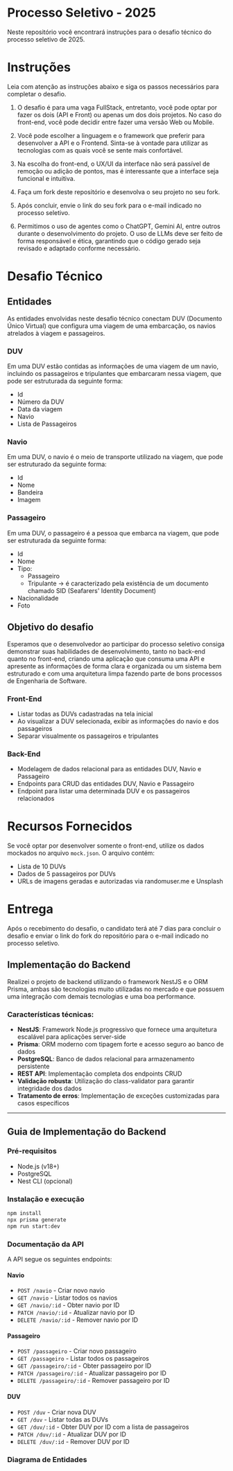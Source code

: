 # Processo Seletivo - 2025

Neste repositório você encontrará instruções para o desafio técnico do processo seletivo de 2025.

# Instruções

Leia com atenção as instruções abaixo e siga os passos necessários para completar o desafio.

1. O desafio é para uma vaga FullStack, entretanto, você pode optar por fazer os dois (API e Front) ou apenas um dos dois projetos. No caso do front-end, você pode decidir entre fazer uma versão Web ou Mobile.

2. Você pode escolher a linguagem e o framework que preferir para desenvolver a API e o Frontend. Sinta-se à vontade para utilizar as tecnologias com as quais você se sente mais confortável.

3. Na escolha do front-end, o UX/UI da interface não será passível de remoção ou adição de pontos, mas é interessante que a interface seja funcional e intuitiva.

4. Faça um fork deste repositório e desenvolva o seu projeto no seu fork.

5. Após concluir, envie o link do seu fork para o e-mail indicado no processo seletivo.

6. Permitimos o uso de agentes como o ChatGPT, Gemini AI, entre outros durante o desenvolvimento do projeto. O uso de LLMs deve ser feito de forma responsável e ética, garantindo que o código gerado seja revisado e adaptado conforme necessário.

# Desafio Técnico

## Entidades

As entidades envolvidas neste desafio técnico conectam DUV (Documento Único Virtual) que configura uma viagem de uma embarcação, os navios atrelados à viagem e passageiros.

### DUV

Em uma DUV estão contidas as informações de uma viagem de um navio, incluindo os passageiros e tripulantes que embarcaram nessa viagem, que pode ser estruturada da seguinte forma:

- Id
- Número da DUV
- Data da viagem
- Navio
- Lista de Passageiros

### Navio

Em uma DUV, o navio é o meio de transporte utilizado na viagem, que pode ser estruturado da seguinte forma:

- Id
- Nome
- Bandeira
- Imagem

### Passageiro

Em uma DUV, o passageiro é a pessoa que embarca na viagem, que pode ser estruturada da seguinte forma:

- Id
- Nome
- Tipo:
  - Passageiro
  - Tripulante -> é caracterizado pela existência de um documento chamado SID (Seafarers' Identity Document)
- Nacionalidade
- Foto

## Objetivo do desafio

Esperamos que o desenvolvedor ao participar do processo seletivo consiga demonstrar suas habilidades de desenvolvimento, tanto no back-end quanto no front-end, criando uma aplicação que consuma uma API e apresente as informações de forma clara e organizada ou um sistema bem estruturado e com uma arquitetura limpa fazendo parte de bons processos de Engenharia de Software.

### Front-End

- Listar todas as DUVs cadastradas na tela inicial
- Ao visualizar a DUV selecionada, exibir as informações do navio e dos passageiros
- Separar visualmente os passageiros e tripulantes

### Back-End

- Modelagem de dados relacional para as entidades DUV, Navio e Passageiro
- Endpoints para CRUD das entidades DUV, Navio e Passageiro
- Endpoint para listar uma determinada DUV e os passageiros relacionados

# Recursos Fornecidos

Se você optar por desenvolver somente o front-end, utilize os dados mockados no arquivo `mock.json`. O arquivo contém:

- Lista de 10 DUVs
- Dados de 5 passageiros por DUVs
- URLs de imagens geradas e autorizadas via randomuser.me e Unsplash

# Entrega

Após o recebimento do desafio, o candidato terá até 7 dias para concluir o desafio e enviar o link do fork do repositório para o e-mail indicado no processo seletivo.

## Implementação do Backend

Realizei o projeto de backend utilizando o framework NestJS e o ORM Prisma, ambas são tecnologias muito utilizadas no mercado e que possuem uma integração com demais tecnologias e uma boa performance.

### Características técnicas:

- **NestJS**: Framework Node.js progressivo que fornece uma arquitetura escalável para aplicações server-side
- **Prisma**: ORM moderno com tipagem forte e acesso seguro ao banco de dados
- **PostgreSQL**: Banco de dados relacional para armazenamento persistente
- **REST API**: Implementação completa dos endpoints CRUD
- **Validação robusta**: Utilização do class-validator para garantir integridade dos dados
- **Tratamento de erros**: Implementação de exceções customizadas para casos específicos

---

## Guia de Implementação do Backend

### Pré-requisitos

- Node.js (v18+)
- PostgreSQL
- Nest CLI (opcional)

### Instalação e execução

```bash
npm install
npx prisma generate
npm run start:dev
```

### Documentação da API

A API segue os seguintes endpoints:

#### Navio

- `POST /navio` - Criar novo navio
- `GET /navio` - Listar todos os navios
- `GET /navio/:id` - Obter navio por ID
- `PATCH /navio/:id` - Atualizar navio por ID
- `DELETE /navio/:id` - Remover navio por ID

#### Passageiro

- `POST /passageiro` - Criar novo passageiro
- `GET /passageiro` - Listar todos os passageiros
- `GET /passageiro/:id` - Obter passageiro por ID
- `PATCH /passageiro/:id` - Atualizar passageiro por ID
- `DELETE /passageiro/:id` - Remover passageiro por ID

#### DUV

- `POST /duv` - Criar nova DUV
- `GET /duv` - Listar todas as DUVs
- `GET /duv/:id` - Obter DUV por ID com a lista de passageiros
- `PATCH /duv/:id` - Atualizar DUV por ID
- `DELETE /duv/:id` - Remover DUV por ID

### Diagrama de Entidades
